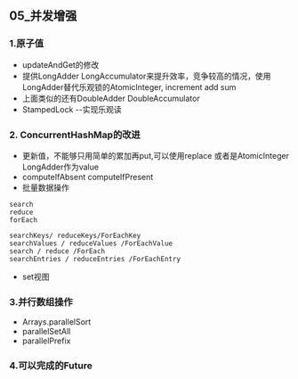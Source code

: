## 05_并发增强
### 1.原子值
- updateAndGet的修改
- 提供LongAdder LongAccumulator来提升效率，竞争较高的情况，使用LongAdder替代乐观锁的AtomicInteger, increment add sum
- 上面类似的还有DoubleAdder DoubleAccumulator 
- StampedLock --实现乐观读

### 2. ConcurrentHashMap的改进
- 更新值，不能够只用简单的累加再put,可以使用replace 或者是AtomicInteger LongAdder作为value
- computeIfAbsent  computeIfPresent
-  批量数据操作
```text
search
reduce
forEach

searchKeys/ reduceKeys/ForEachKey
searchValues / reduceValues /ForEachValue
search / reduce /ForEach
searchEntries / reduceEntries /ForEachEntry

```
- set视图

### 3.并行数组操作
- Arrays.parallelSort
- parallelSetAll
- parallelPrefix

### 4.可以完成的Future

 
